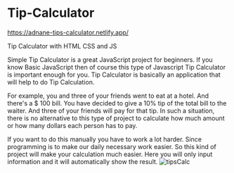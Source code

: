 # Tip-Calculator

https://adnane-tips-calculator.netlify.app/

Tip Calculator with HTML CSS and JS

Simple Tip Calculator is a great JavaScript project for beginners. 
If you know Basic JavaScript then of course this type of Javascript Tip Calculator is important enough for you.
Tip Calculator is basically an application that will help to do Tip Calculation. 

For example, you and three of your friends went to eat at a hotel. And there's a $ 100 bill. 
You have decided to give a 10% tip of the total bill to the waiter. And three of your friends will pay for that tip. In such a situation,
there is no alternative to this type of project to calculate how much amount or how many dollars each person has to pay.

If you want to do this manually you have to work a lot harder. Since programming is to make our daily necessary work easier.
So this kind of project will make your calculation much easier. Here you will only input information and it will automatically show the result.
![tipsCalc](https://github.com/adnane84/Tip-Calculator/assets/92402125/e6325f1c-fbf6-4743-b38d-3cfa445275b4)
